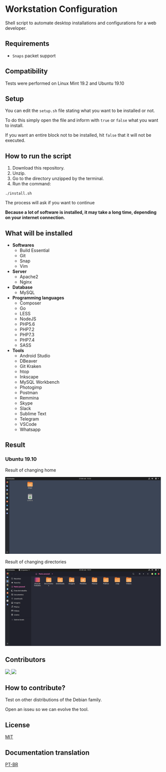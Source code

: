 # Workstation Configuration

Shell script to automate desktop installations and configurations for a web developer.

## Requirements

- `Snaps` packet support

## Compatibility

Tests were performed on Linux Mint 19.2 and Ubuntu 19.10

## Setup

You can edit the `setup.sh` file stating what you want to be installed or not.

To do this simply open the file and inform with `true` or `false` what you want to install.

If you want an entire block not to be installed, hit `false` that it will not be executed.

## How to run the script

1. Download this repository.
2. Unzip.
3. Go to the directory unzipped by the terminal.
4. Run the command:

```
./install.sh
```

The process will ask if you want to continue

**Because a lot of software is installed, it may take a long time, depending on your internet connection.**

## What will be installed

- **Softwares**
  - Build Essential
  - Git
  - Snap
  - Vim
- **Server**
  - Apache2  
  - Nginx 
- **Database**
  - MySQL 
- **Programming languages**
  - Composer
  - Go
  - LESS
  - NodeJS
  - PHP5.6
  - PHP7.2
  - PHP7.3
  - PHP7.4
  - SASS
- **Tools**
  - Android Studio
  - DBeaver
  - Git Kraken
  - htop
  - Inkscape
  - MySQL Workbench
  - Photogimp
  - Postman
  - Remmina
  - Skype
  - Slack
  - Sublime Text
  - Telegram
  - VSCode
  - Whatsapp

## Result

### Ubuntu 19.10

Result of changing home

![A home image](/prints/ubuntu_19.10/home.png)

Result of changing directories

![A dir image](/prints/ubuntu_19.10/dir.png)

## Contributors

<a href="https://www.diegobrocanelli.com.br/">
<img src="https://avatars2.githubusercontent.com/u/4108889?s=460&v=4" width="150px">
</a>

<a href="https://twitter.com/jeancabral">
<img src="https://avatars1.githubusercontent.com/u/2077886?s=460&v=4" width="150px">
</a>

## How to contribute?

Test on other distributions of the Debian family.

Open an isseu so we can evolve the tool.

## License

[MIT](LICENSE)

## Documentation translation

[PT-BR](/i18n/documentation/pt_br.md)